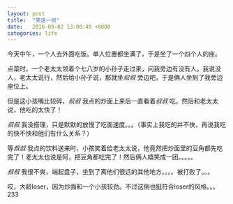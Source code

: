 ```yaml
---
layout: post
title:  "笑话一则"
date:   2016-09-02 13:00:49 +0800
categories: life
---
```


今天中午，一个人去外面吃饭。单人位置都坐满了，于是坐了一个四个人的座。

点菜时，一个老太太领着个七八岁的小孙子走过来，问我旁边有没有人。我说没人，老太太说行，然后给小孙子说，那就坐*叔叔* 旁边吧，于是俩人坐到了我旁边座位上。

但是这小孩嘴比较碎，*叔叔* 我点的炒面上来后一直看着*叔叔* 吃，然后和老太太说，他吃的太快了！

*叔叔* 我没搭理，只是默默的放慢了吃面速度。。。（事实上我吃的并不快，再说我吃的快不快和他们有什么关系？）

等*叔叔* 我点的饮料送来时，小孩笑着给老太太说，他竟然把炒面里的豆角都先吃完了！老太太也说是阿，把豆角都吃完了！然后俩人嬉笑成一团。。。。。

*叔叔* 我很不爽，端起盘子，坐到了离他们很远的其他地方。。。。被打败了。。。

哎，大龄loser，因为炒面和一个小孩较劲。不过这倒也挺符合loser的风格。。。233

